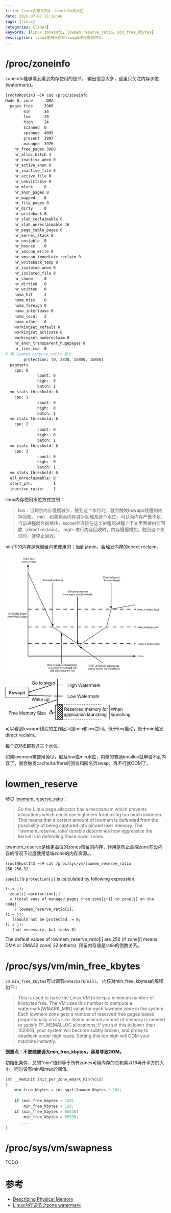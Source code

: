 ```yaml
---
title: linux内存系列4：zoneinfo和水位
date: 2020-07-07 11:18:48
tags: [linux]
categories: [linux]
keywords: [linux zoneinfo, lowmem_reserve_ratio, min_free_kbytes]
description: linux使用水位和kswapd线程管理内存。
---
```


# /proc/zoneinfo

zoneinfo能够看到看到内存使用的细节。
输出信息太多，这里只关注内存水位(watermark)。
<!-- more -->
```sh
[root@host143 ~]# cat /proc/zoneinfo
Node 0, zone      DMA
  pages free     3960
        min      16
        low      20
        high     24
        scanned  0
        spanned  4095
        present  3997
        managed  3976
    nr_free_pages 3960
    nr_alloc_batch 4
    nr_inactive_anon 0
    nr_active_anon 0
    nr_inactive_file 0
    nr_active_file 0
    nr_unevictable 0
    nr_mlock     0
    nr_anon_pages 0
    nr_mapped    0
    nr_file_pages 0
    nr_dirty     0
    nr_writeback 0
    nr_slab_reclaimable 0
    nr_slab_unreclaimable 16
    nr_page_table_pages 0
    nr_kernel_stack 0
    nr_unstable  0
    nr_bounce    0
    nr_vmscan_write 0
    nr_vmscan_immediate_reclaim 0
    nr_writeback_temp 0
    nr_isolated_anon 0
    nr_isolated_file 0
    nr_shmem     0
    nr_dirtied   0
    nr_written   0
    numa_hit     2
    numa_miss    0
    numa_foreign 0
    numa_interleave 0
    numa_local   2
    numa_other   0
    workingset_refault 0
    workingset_activate 0
    workingset_nodereclaim 0
    nr_anon_transparent_hugepages 0
    nr_free_cma  0
# 和 lowmem_reserve_ratio 有关
        protection: (0, 2830, 15850, 15850)
  pagesets
    cpu: 0
              count: 0
              high:  0
              batch: 1
  vm stats threshold: 6
    cpu: 1
              count: 0
              high:  0
              batch: 1
  vm stats threshold: 6
    cpu: 2
              count: 0
              high:  0
              batch: 1
  vm stats threshold: 6
    cpu: 3
              count: 0
              high:  0
              batch: 1
  vm stats threshold: 6
  all_unreclaimable: 0
  start_pfn:         1
  inactive_ratio:    1

```

linux内存使用水位方式控制：
>low：当剩余内存慢慢减少，触到这个水位时，就会触发kswapd线程的内存回收。
>min：如果剩余内存减少到触及这个水位，可认为内存严重不足，当前进程就会被堵住，kernel会直接在这个进程的进程上下文里面做内存回收（direct reclaim）。
>high: 进行内存回收时，内存慢慢增加，触到这个水位时，就停止回收。

min下的内存是保留给内核使用的；当到达min，会触发内存的direct reclaim。



![mem-watermark-kswapd.jpg](mem-watermark-kswapd.jpg)





![mem-watermark.jpg](mem-watermark.jpg)


可以看到kswapd线程的工作区间是min和low之间。低于low启动，低于min触发direct reclaim。

每个ZONE都有这三个水位。

如果lowmem被使用殆尽，触及low或min水位，内核的普通kmalloc就申请不到内存了，就会触发cache/buffers的回收和匿名页swap，再不行就OOM了。


# lowmen_reserve


参见 [lowmem_reserve_ratio](https://sysctl-explorer.net/vm/lowmem_reserve_ratio)：
>So the Linux page allocator has a mechanism which prevents allocations which could use highmem from using too much lowmem. This means that a certain amount of lowmem is defended from the possibility of being captured into pinned user memory.
>The `lowmem_reserve_ratio’ tunable determines how aggressive the kernel is in defending these lower zones.

lowmem_reserve是给更高位的zones预留的内存，作用是防止高端zone在没内存的情况下过度使用低端zone的内存资源。。

```sh
[root@host143 ~]# cat /proc/sys/vm/lowmem_reserve_ratio
256	256	32
```

`zone[i]`’s `protection[j]` is calculated by following expression.
```
(i < j):
  zone[i]->protection[j]
  = (total sums of managed_pages from zone[i+1] to zone[j] on the node)
    / lowmem_reserve_ratio[i];
(i = j):
   (should not be protected. = 0;
(i > j):
   (not necessary, but looks 0)
```
The default values of lowmem_reserve_ratio[i] are 256 (if zone[i] means DMA or DMA32 zone) 32 (others). 
预留内存值是ratio的倒数关系。


# /proc/sys/vm/min_free_kbytes

`vm.min_free_kbytes`可以调节`watermark[min]`。
内核对min_free_kbytes的解释如下：
>This is used to force the Linux VM to keep a minimum number of kilobytes free. The VM uses this number to compute a watermark[WMARK_MIN] value for each lowmem zone in the system. Each lowmem zone gets a number of reserved free pages based proportionally on its size.
>Some minimal amount of memory is needed to satisfy PF_MEMALLOC allocations; if you set this to lower than 1024KB, your system will become subtly broken, and prone to deadlock under high loads.
>Setting this too high will OOM your machine instantly.

**划重点：不要随便调大min_free_kbytes，容易导致OOM。**

初始化条件，总的"min"值约等于所有zones可用内存的总和乘以16再开平方的大小，同时设有min和max的阈值。
```cpp
int __meminit init_per_zone_wmark_min(void)
{
	min_free_kbytes = int_sqrt(lowmem_kbytes * 16);

	if (min_free_kbytes < 128)
	    min_free_kbytes = 128;
	if (min_free_kbytes > 65536)
	    min_free_kbytes = 65536;
       ...
}
```

# /proc/sys/vm/swapness

TODO

# 参考

- [Describing Physical Memory](https://www.kernel.org/doc/gorman/html/understand/understand005.html)
- [Linux内存调节之zone watermark](https://zhuanlan.zhihu.com/p/73539328)


